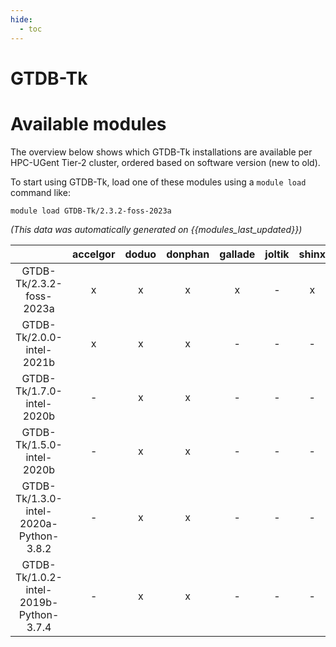 ```yaml
---
hide:
  - toc
---
```


GTDB-Tk
=======

# Available modules


The overview below shows which GTDB-Tk installations are available per HPC-UGent Tier-2 cluster, ordered based on software version (new to old).

To start using GTDB-Tk, load one of these modules using a `module load` command like:

```shell
module load GTDB-Tk/2.3.2-foss-2023a
```

*(This data was automatically generated on {{modules_last_updated}})*  

| |accelgor|doduo|donphan|gallade|joltik|shinx|skitty|
| :---: | :---: | :---: | :---: | :---: | :---: | :---: | :---: |
|GTDB-Tk/2.3.2-foss-2023a|x|x|x|x|-|x|x|
|GTDB-Tk/2.0.0-intel-2021b|x|x|x|-|-|-|-|
|GTDB-Tk/1.7.0-intel-2020b|-|x|x|-|-|-|-|
|GTDB-Tk/1.5.0-intel-2020b|-|x|x|-|-|-|-|
|GTDB-Tk/1.3.0-intel-2020a-Python-3.8.2|-|x|x|-|-|-|-|
|GTDB-Tk/1.0.2-intel-2019b-Python-3.7.4|-|x|x|-|-|-|-|
